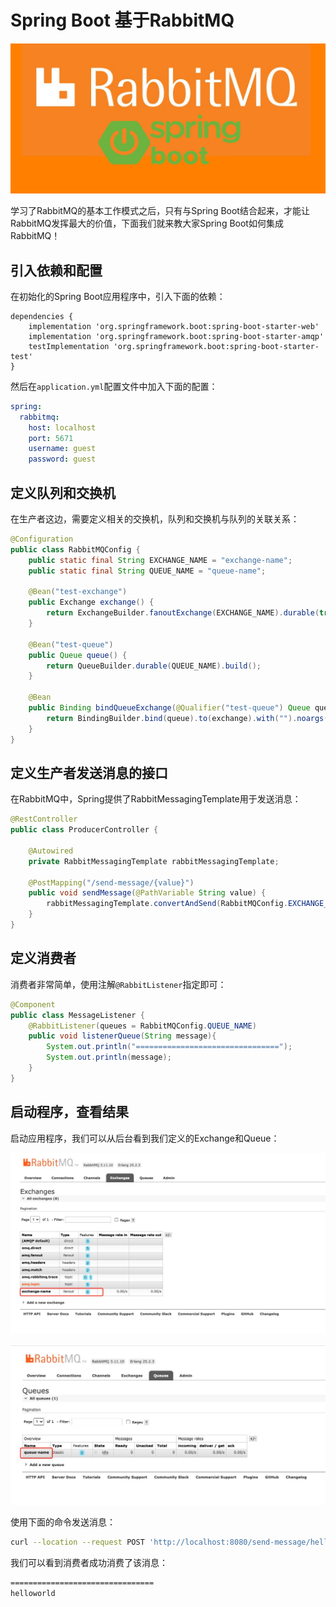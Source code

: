 # Spring Boot 基于RabbitMQ

![spring boot rabbitmq](../../images/rabbit-mq/rabbitmq-spring-boot.jpeg)

学习了RabbitMQ的基本工作模式之后，只有与Spring Boot结合起来，才能让RabbitMQ发挥最大的价值，下面我们就来教大家Spring Boot如何集成RabbitMQ！

## 引入依赖和配置

在初始化的Spring Boot应用程序中，引入下面的依赖：
```
dependencies {
	implementation 'org.springframework.boot:spring-boot-starter-web'
	implementation 'org.springframework.boot:spring-boot-starter-amqp'
	testImplementation 'org.springframework.boot:spring-boot-starter-test'
}
```

然后在`application.yml`配置文件中加入下面的配置：
```yml
spring:
  rabbitmq:
    host: localhost
    port: 5671
    username: guest
    password: guest
```

## 定义队列和交换机

在生产者这边，需要定义相关的交换机，队列和交换机与队列的关联关系：

```java
@Configuration
public class RabbitMQConfig {
    public static final String EXCHANGE_NAME = "exchange-name";
    public static final String QUEUE_NAME = "queue-name";

    @Bean("test-exchange")
    public Exchange exchange() {
        return ExchangeBuilder.fanoutExchange(EXCHANGE_NAME).durable(true).build();
    }

    @Bean("test-queue")
    public Queue queue() {
        return QueueBuilder.durable(QUEUE_NAME).build();
    }

    @Bean
    public Binding bindQueueExchange(@Qualifier("test-queue") Queue queue, @Qualifier("test-exchange") Exchange exchange) {
        return BindingBuilder.bind(queue).to(exchange).with("").noargs();
    }
}
```

## 定义生产者发送消息的接口

在RabbitMQ中，Spring提供了RabbitMessagingTemplate用于发送消息：

```java
@RestController
public class ProducerController {

    @Autowired
    private RabbitMessagingTemplate rabbitMessagingTemplate;

    @PostMapping("/send-message/{value}")
    public void sendMessage(@PathVariable String value) {
        rabbitMessagingTemplate.convertAndSend(RabbitMQConfig.EXCHANGE_NAME, "", value);
    }
}
```

## 定义消费者

消费者非常简单，使用注解`@RabbitListener`指定即可：
```java
@Component
public class MessageListener {
    @RabbitListener(queues = RabbitMQConfig.QUEUE_NAME)
    public void listenerQueue(String message){
        System.out.println("================================");
        System.out.println(message);
    }
}
```

## 启动程序，查看结果

启动应用程序，我们可以从后台看到我们定义的Exchange和Queue：

![rabbit-mq-exchange](../../images/rabbit-mq/rabbit-mq-exchange.jpg)

![rabbit-mq-queue](../../images/rabbit-mq/rabbit-mq-queue.jpg)

使用下面的命令发送消息：
```bash
curl --location --request POST 'http://localhost:8080/send-message/helloworld'
```

我们可以看到消费者成功消费了该消息：

```bash
================================
helloworld
```